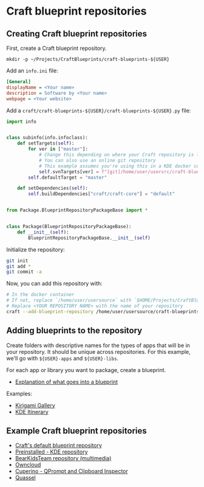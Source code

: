 # Craft blueprint repositories

## Creating Craft blueprint repositories

First, create a Craft blueprint repository.

```
mkdir -p ~/Projects/CraftBlueprints/craft-blueprints-${USER}
```

Add an `info.ini` file:

```ini
[General]
displayName = <Your name>
description = Software by <Your name>
webpage = <Your website>
```

Add a `craft/craft-blueprints-${USER}/craft-blueprints-${USER}.py` file:

```python
import info


class subinfo(info.infoclass):
    def setTargets(self):
        for ver in ["master"]:
            # Change this depending on where your Craft repository is located
            # You can also use an online git repository
            # This example assumes you're using this in a KDE docker container.
            self.svnTargets[ver] = f"[git]/home/user/usersrc/craft-blueprints-<YOUR REPOSITORY NAME>|{ver}|"
        self.defaultTarget = "master"

    def setDependencies(self):
        self.buildDependencies["craft/craft-core"] = "default"


from Package.BlueprintRepositoryPackageBase import *


class Package(BlueprintRepositoryPackageBase):
    def __init__(self):
        BlueprintRepositoryPackageBase.__init__(self)
```

Initialize the repository:

```bash
git init
git add *
git commit -a
```

Now, you can add this repository with:

```bash
# In the docker container
# If not, replace `/home/user/usersource` with `$HOME/Projects/CraftBlueprints`
# Replace <YOUR REPOSITORY NAME> with the name of your repository
craft --add-blueprint-repository /home/user/usersource/craft-blueprints-<YOUR REPOSITORY NAME>
```

## Adding blueprints to the repository

Create folders with descriptive names for the types of apps that will be in your repository. It should be unique across repositories. For this example, we'll go with `${USER}-apps` and `${USER}-libs`.

For each app or library you want to package, create a blueprint. 

* [Explanation of what goes into a blueprint](https://community.kde.org/Craft/Blueprints)

Examples:

* [Kirigami Gallery](https://invent.kde.org/packaging/craft-blueprints-kde/-/blob/master/kde/applications/kirigami-gallery/kirigami-gallery.py)
* [KDE Itinerary](https://invent.kde.org/packaging/craft-blueprints-kde/-/blob/master/kde/applications/itinerary/itinerary.py)

## Example Craft blueprint repositories

* [Craft's default blueprint repository](https://invent.kde.org/packaging/craft/-/tree/master/blueprints)
* [Preinstalled - KDE repository](https://invent.kde.org/packaging/craft-blueprints-kde/-/tree/master/)
* [BearKidsTeam repository (multimedia)](https://github.com/BearKidsTeam/craft-shmooprint-bkt)
* [Owncloud](https://github.com/owncloud/craft-blueprints-owncloud)
* [Cuperino - QPrompt and Clipboard Inspector](https://github.com/Cuperino/craft-blueprints-cuperino)
* [Quassel](https://github.com/quassel/craft-blueprints-quassel)